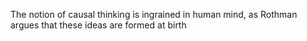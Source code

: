 The notion of causal thinking is ingrained in human mind, as Rothman argues that these ideas are formed at birth 